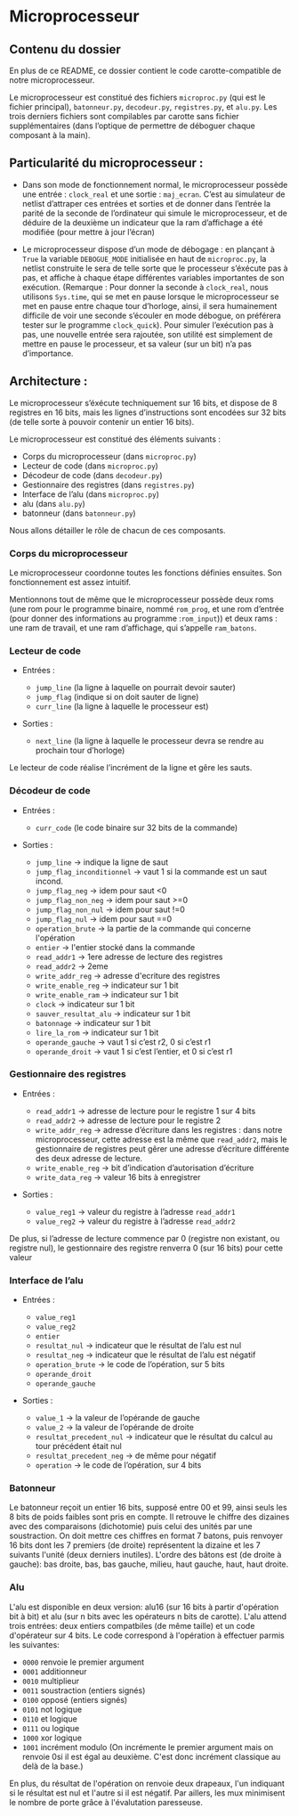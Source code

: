 # Microprocesseur


## Contenu du dossier

En plus de ce README, ce dossier contient le code carotte-compatible de notre microprocesseur.

Le microprocesseur est constitué des fichiers `microproc.py` (qui est le fichier principal), `batonneur.py`, `decodeur.py`, `registres.py`, et `alu.py`. Les trois derniers fichiers sont compilables par carotte sans fichier supplémentaires (dans l’optique de permettre de déboguer chaque composant à la main).

## Particularité du microprocesseur :

- Dans son mode de fonctionnement normal, le microprocesseur possède une entrée : `clock_real` et une sortie : `maj_ecran`. C’est au simulateur de netlist d’attraper ces entrées et sorties et de donner dans l’entrée la parité de la seconde de l’ordinateur qui simule le microprocesseur, et de déduire de la deuxième un indicateur que la ram d’affichage a été modifiée (pour mettre à jour l’écran)

- Le microprocesseur dispose d’un mode de débogage : en plançant à `True` la variable `DEBOGUE_MODE` initialisée en haut de `microproc.py`, la netlist construite le sera de telle sorte que le processeur s’éxécute pas à pas, et affiche à chaque étape différentes variables importantes de son exécution. (Remarque : Pour donner la seconde à `clock_real`, nous utilisons `Sys.time`, qui se met en pause lorsque le microprocesseur se met en pause entre chaque tour d’horloge, ainsi, il sera humainement difficile de voir une seconde s’écouler en mode débogue, on préférera tester sur le programme `clock_quick`). Pour simuler l’exécution pas à pas, une nouvelle entrée sera rajoutée, son utilité est simplement de mettre en pause le processeur, et sa valeur (sur un bit) n’a pas d’importance.

## Architecture :

Le microprocesseur s’éxécute techniquement sur 16 bits, et dispose de 8 registres en 16 bits, mais les lignes d’instructions sont encodées sur 32 bits (de telle sorte à pouvoir contenir un entier 16 bits).


Le microprocesseur est constitué des éléments suivants :

- Corps du microprocesseur (dans `microproc.py`)
- Lecteur de code (dans `microproc.py`)
- Décodeur de code (dans `decodeur.py`)
- Gestionnaire des registres (dans `registres.py`)
- Interface de l’alu (dans `microproc.py`)
- alu (dans `alu.py`)
- batonneur (dans `batonneur.py`)

Nous allons détailler le rôle de chacun de ces composants.


### Corps du microprocesseur
Le microprocesseur coordonne toutes les fonctions définies ensuites. Son fonctionnement est assez intuitif.

Mentionnons tout de même que le microprocesseur possède deux roms (une rom pour le programme binaire, nommé `rom_prog`, et une rom d’entrée (pour donner des informations au programme :`rom_input`)) et deux rams : une ram de travail, et une ram d’affichage, qui s’appelle `ram_batons`.

### Lecteur de code

- Entrées :
	- `jump_line` (la ligne à laquelle on pourrait devoir sauter)
	- `jump_flag` (indique si on doit sauter de ligne)
	- `curr_line` (la ligne à laquelle le processeur est)

- Sorties :	
	- `next_line` (la ligne à laquelle le processeur devra se rendre au prochain tour d’horloge)


Le lecteur de code réalise l’incrément de la ligne et gêre les sauts.


### Décodeur de code

- Entrées : 
	- `curr_code` (le code binaire sur 32 bits de la commande)

- Sorties :
	- `jump_line` ->                  indique la ligne de saut 
	- `jump_flag_inconditionnel` ->   vaut 1 si la commande est un saut incond.
	- `jump_flag_neg` ->              idem pour saut <0
	- `jump_flag_non_neg` ->          idem pour saut >=0
	- `jump_flag_non_nul` ->          idem pour saut !=0
	- `jump_flag_nul` ->              idem pour saut ==0
	- `operation_brute` ->            la partie de la commande qui concerne l'opération
	- `entier` ->                     l'entier stocké dans la commande
	- `read_addr1` ->                 1ere adresse de lecture des registres
	- `read_addr2` ->                 2eme
	- `write_addr_reg` ->             adresse d'ecriture des registres
	- `write_enable_reg` ->           indicateur sur 1 bit
	- `write_enable_ram` ->           indicateur sur 1 bit
	- `clock` ->                      indicateur sur 1 bit
	- `sauver_resultat_alu` ->        indicateur sur 1 bit
	- `batonnage` ->                  indicateur sur 1 bit
	- `lire_la_rom` ->                indicateur sur 1 bit
	- `operande_gauche` ->            vaut 1 si c’est r2, 0 si c’est r1
	- `operande_droit` ->             vaut 1 si c’est l’entier, et 0 si c’est r1


### Gestionnaire des registres

- Entrées :
	- `read_addr1` -> adresse de lecture pour le registre 1 sur 4 bits
	- `read_addr2` -> adresse de lecture pour le registre 2
	- `write_addr_reg` -> adresse d’écriture dans les registres : dans notre microprocesseur, cette adresse est la même que `read_addr2`, mais le gestionnaire de registres peut gêrer une adresse d’écriture différente des deux adresse de lecture.
	- `write_enable_reg` -> bit d’indication d’autorisation d’écriture
	- `write_data_reg` -> valeur 16 bits à enregistrer 

- Sorties :
	- `value_reg1` -> valeur du registre à l’adresse `read_addr1`
	- `value_reg2` -> valeur du registre à l’adresse `read_addr2`

De plus, si l’adresse de lecture commence par 0 (registre non existant, ou registre nul), le gestionnaire des registre renverra 0 (sur 16 bits) pour cette valeur



### Interface de l’alu

- Entrées :
	- `value_reg1`
	- `value_reg2`
	- `entier`
	- `resultat_nul` -> indicateur que le résultat de l’alu est nul
	- `resultat_neg` -> indicateur que le résultat de l’alu est négatif
	- `operation_brute` -> le code de l’opération, sur 5 bits
	- `operande_droit`
	- `operande_gauche` 

- Sorties :
	- `value_1` -> la valeur de l’opérande de gauche
	- `value_2` -> la valeur de l’opérande de droite
	- `resultat_precedent_nul` -> indicateur que le résultat du calcul au tour précédent était nul
	- `resultat_precedent_neg` -> de même pour négatif
	- `operation` -> le code de l’opération, sur 4 bits

### Batonneur

Le batonneur reçoit un entier 16 bits, supposé entre 00 et 99, ainsi seuls les 8 bits de poids faibles sont pris en compte. Il retrouve le chiffre des dizaines avec des comparaisons (dichotomie) puis celui des unités par une soustraction. On doit mettre ces chiffres en format 7 batons, puis renvoyer 16 bits dont les 7 premiers (de droite) représentent la dizaine et les 7 suivants l'unité (deux derniers inutiles). L'ordre des bâtons est (de droite à gauche): bas droite, bas, bas gauche, milieu, haut gauche, haut, haut droite.

### Alu

L'alu est disponible en deux version: alu16 (sur 16 bits à partir d'opération bit à bit) et alu (sur n bits avec les opérateurs n bits de carotte). L'alu attend trois entrées: deux entiers compatbiles (de même taille) et un code d'opérateur sur 4 bits. Le code correspond à l'opération à effectuer parmis les suivantes:
- `0000` renvoie le premier argument
- `0001` additionneur
- `0010` multiplieur
- `0011` soustraction (entiers signés)
- `0100` opposé (entiers signés)
- `0101` not logique 
- `0110` et logique
- `0111` ou logique
- `1000` xor logique
- `1001` incrément modulo (On incrémente le premier argument mais on renvoie 0si il est égal au deuxième. C'est donc incrément classique au delà de la base.)

En plus, du résultat de l'opération on renvoie deux drapeaux, l'un indiquant si le résultat est nul et l'autre si il est  négatif. Par aillers, les mux minimisent le nombre de porte grâce à l'évalutation paresseuse.
